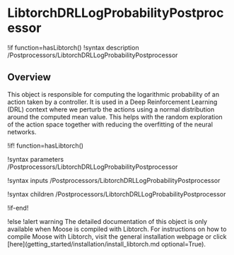 # LibtorchDRLLogProbabilityPostprocessor

!if function=hasLibtorch()
!syntax description /Postprocessors/LibtorchDRLLogProbabilityPostprocessor

## Overview

This object is responsible for computing the logarithmic probability of an action taken by
a controller. It is used in a Deep Reinforcement Learning (DRL) context where we perturb the
actions using a normal distribution around the computed mean value. This helps with the random
exploration of the action space together with reducing the overfitting of the neural networks.

!if! function=hasLibtorch()

!syntax parameters /Postprocessors/LibtorchDRLLogProbabilityPostprocessor

!syntax inputs /Postprocessors/LibtorchDRLLogProbabilityPostprocessor

!syntax children /Postprocessors/LibtorchDRLLogProbabilityPostprocessor

!if-end!

!else
!alert warning
The detailed documentation of this object is only available when Moose is compiled with Libtorch.
For instructions on how to compile Moose with Libtorch, visit the general installation webpage or click
[here](getting_started/installation/install_libtorch.md optional=True).
